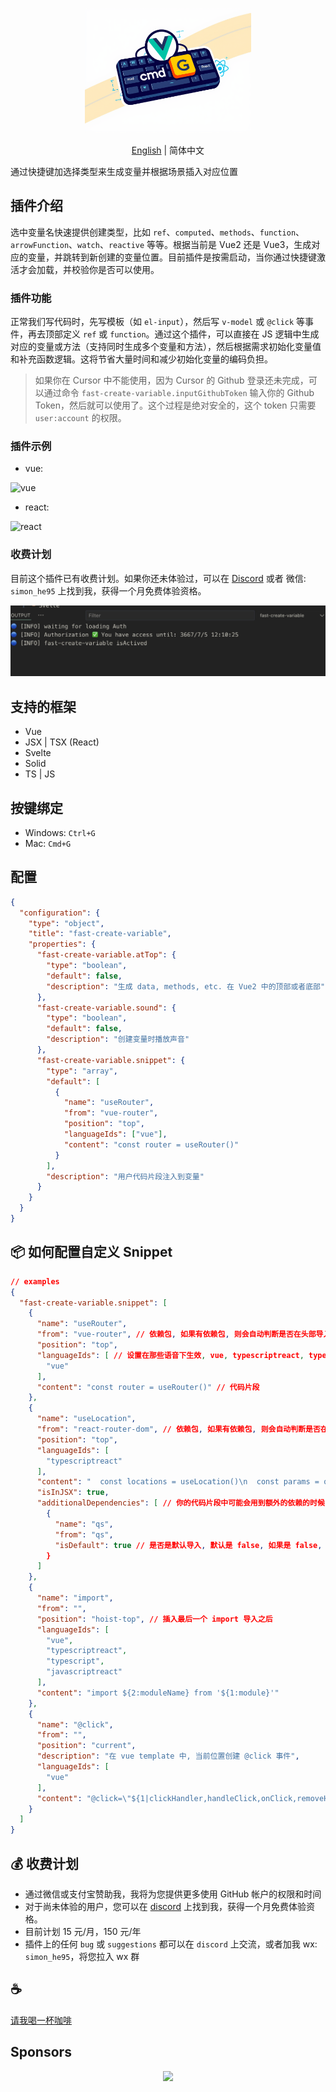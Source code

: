 <p align="center">
<img height="200" src="./assets/kv.png" alt="fast-create-variable">
</p>
<p align="center"> <a href="./README.md">English</a> | 简体中文</p>

通过快捷键加选择类型来生成变量并根据场景插入对应位置

## 插件介绍

选中变量名快速提供创建类型，比如 `ref`、`computed`、`methods`、`function`、`arrowFunction`、`watch`、`reactive` 等等。根据当前是 Vue2 还是 Vue3，生成对应的变量，并跳转到新创建的变量位置。目前插件是按需启动，当你通过快捷键激活才会加载，并校验你是否可以使用。

### 插件功能

正常我们写代码时，先写模板（如 `el-input`），然后写 `v-model` 或 `@click` 等事件，再去顶部定义 `ref` 或 `function`。通过这个插件，可以直接在 JS 逻辑中生成对应的变量或方法（支持同时生成多个变量和方法），然后根据需求初始化变量值和补充函数逻辑。这将节省大量时间和减少初始化变量的编码负担。

> 如果你在 Cursor 中不能使用，因为 Cursor 的 Github 登录还未完成，可以通过命令 `fast-create-variable.inputGithubToken` 输入你的 Github Token，然后就可以使用了。这个过程是绝对安全的，这个 token 只需要 `user:account` 的权限。

### 插件示例

- vue:

![vue](./assets/vue.gif)

- react:

![react](./assets/jsx.gif)

### 收费计划

目前这个插件已有收费计划。如果你还未体验过，可以在 [Discord](https://discord.gg/acz4n2jx2v) 或者 微信: `simon_he95` 上找到我，获得一个月免费体验资格。

![auth](./assets/auth.png)

## 支持的框架

- Vue
- JSX | TSX (React)
- Svelte
- Solid
- TS | JS

## 按键绑定

- Windows: `Ctrl+G`
- Mac: `Cmd+G`

## 配置

```json
{
  "configuration": {
    "type": "object",
    "title": "fast-create-variable",
    "properties": {
      "fast-create-variable.atTop": {
        "type": "boolean",
        "default": false,
        "description": "生成 data, methods, etc. 在 Vue2 中的顶部或者底部"
      },
      "fast-create-variable.sound": {
        "type": "boolean",
        "default": false,
        "description": "创建变量时播放声音"
      },
      "fast-create-variable.snippet": {
        "type": "array",
        "default": [
          {
            "name": "useRouter",
            "from": "vue-router",
            "position": "top",
            "languageIds": ["vue"],
            "content": "const router = useRouter()"
          }
        ],
        "description": "用户代码片段注入到变量"
      }
    }
  }
}
```

## 📦 如何配置自定义 Snippet
```json
// examples
{
  "fast-create-variable.snippet": [
    {
      "name": "useRouter",
      "from": "vue-router", // 依赖包, 如果有依赖包, 则会自动判断是否在头部导入
      "position": "top",
      "languageIds": [ // 设置在那些语音下生效, vue, typescriptreact, typescript, javascriptreact, vue-vine
        "vue"
      ],
      "content": "const router = useRouter()" // 代码片段
    },
    {
      "name": "useLocation",
      "from": "react-router-dom", // 依赖包, 如果有依赖包, 则会自动判断是否在头部导入
      "position": "top",
      "languageIds": [
        "typescriptreact"
      ],
      "content": "  const locations = useLocation()\n  const params = qs.parse(locations.search, { ignoreQueryPrefix: true })",
      "isInJSX": true,
      "additionalDependencies": [ // 你的代码片段中可能会用到额外的依赖的时候, 可以在这里配置
        {
          "name": "qs",
          "from": "qs",
          "isDefault": true // 是否是默认导入, 默认是 false, 如果是 false, 则会导入 { qs }
        }
      ]
    },
    {
      "name": "import",
      "from": "",
      "position": "hoist-top", // 插入最后一个 import 导入之后
      "languageIds": [
        "vue",
        "typescriptreact",
        "typescript",
        "javascriptreact"
      ],
      "content": "import ${2:moduleName} from '${1:module}'"
    },
    {
      "name": "@click",
      "from": "",
      "position": "current",
      "description": "在 vue template 中, 当前位置创建 @click 事件",
      "languageIds": [
        "vue"
      ],
      "content": "@click=\"${1|clickHandler,handleClick,onClick,removeHandler,onRemove,closeHandler,onClose,openHandler,onOpen,submitHandler,onSubmit,onLogin,onLogout,toggleHandler,onToggle,showHandler,onShow,hideHandler,onHide|}$2\""
    }
  ]
}
```

## 💰 收费计划

- 通过微信或支付宝赞助我，我将为您提供更多使用 GitHub 帐户的权限和时间
- 对于尚未体验的用户，您可以在 [discord](https://discord.com/invite/ZnjxzMKWNW) 上找到我，获得一个月免费体验资格。
- 目前计划 15 元/月，150 元/年
- 插件上的任何 `bug` 或 `suggestions` 都可以在 `discord` 上交流，或者加我 wx: `simon_he95`，将您拉入 wx 群

## :coffee:

[请我喝一杯咖啡](https://github.com/Simon-He95/sponsor)

## Sponsors

<p align="center">
  <a href="https://cdn.jsdelivr.net/gh/Simon-He95/sponsor@main/sponsors.svg">
    <img src="https://cdn.jsdelivr.net/gh/Simon-He95/sponsor@main/sponsors.png"/>
  </a>
</p>
